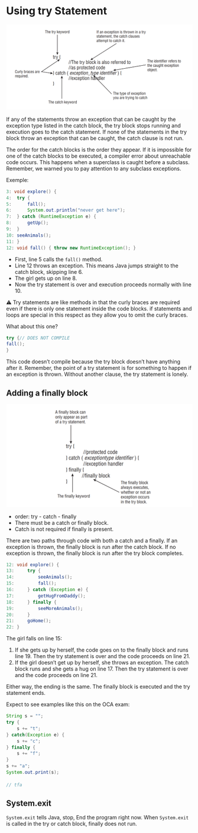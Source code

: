 # Using try Statement

!["The syntax of a try statement"](resources/exceptions_syntax.png)

If any of the statements throw an exception that can be caught by the exception type listed in the catch block, the try block stops running and execution goes to the catch statement. If none of the statements in the try block throw an exception that can be caught, the catch clause is not run.

The order for the catch blocks is the order they appear. If it is impossible for one of the catch blocks to be executed, a compiler error about unreachable code occurs. This happens when a superclass is caught before a subclass. Remember, we warned you to pay attention to any subclass exceptions.

Exemple:

```Java
3: void explore() {
4:  try {
5:      fall();
6:      System.out.println("never get here");
7:  } catch (RuntimeException e) {
8:      getUp();
9:  }
10: seeAnimals();
11: }
12: void fall() { throw new RuntimeException(); }
```

- First, line 5 calls the `fall()` method.
- Line 12 throws an exception. This means Java jumps straight to the catch block, skipping line 6.
- The girl gets up on line 8.
- Now the try statement is over and execution proceeds normally with line 10.

⚠ Try statements are like methods in that the curly braces are required even if there is only one statement inside the code blocks. if statements and loops are special in this respect as they allow you to omit the curly braces.

What about this one?

```Java
try {// DOES NOT COMPILE
fall();
}
```

This code doesn’t compile because the try block doesn’t have anything after it. Remember, the point of a try statement is for something to happen if an exception is thrown. Without another clause, the try statement is lonely.

## Adding a finally block

![Finally](resources/exceptions_finally.png "The syntax of a try statement with finally")

- order: try - catch - finally
- There must be a catch or finally block.
- Catch is not required if finally is present.

There are two paths through code with both a catch and a finally. If an exception is thrown, the finally block is run after the catch block. If no exception is thrown, the finally block is run after the try block completes.

```Java
12: void explore() {
13:     try {
14:         seeAnimals();
15:         fall();
16:     } catch (Exception e) {
17:         getHugFromDaddy();
18:     } finally {
19:         seeMoreAnimals();
20:     }
21:     goHome();
22: }
```

The girl falls on line 15:

1. If she gets up by herself, the code goes on to the finally block and runs line 19. Then the try statement is over and the code proceeds on line 21.
1. If the girl doesn’t get up by herself, she throws an exception. The catch block runs and she gets a hug on line 17. Then the try statement is over and the code proceeds on line 21.

Either way, the ending is the same. The finally block is executed and the try statement ends.

Expect to see examples like this on the OCA exam:

```Java
String s = "";
try {
    s += "t";
} catch(Exception e) {
    s += "c";
} finally {
    s += "f";
}
s += "a";
System.out.print(s);

// tfa
```

## System.exit

`System.exit` tells Java, stop, End the program right now. When `System.exit` is called in the try or catch block, finally does not run.